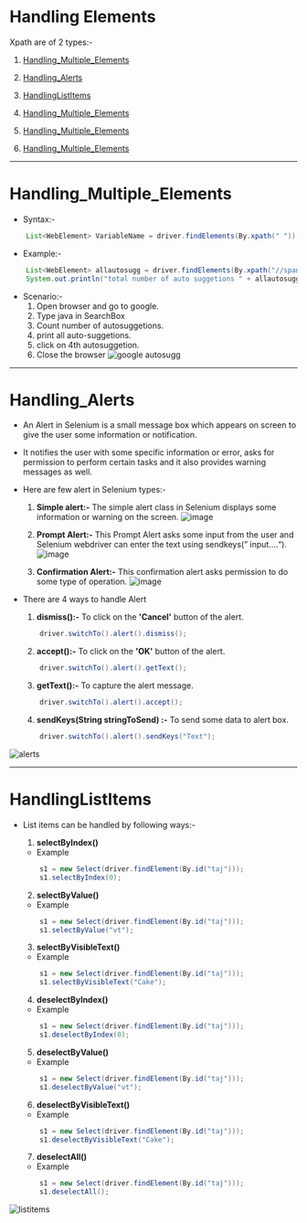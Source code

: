 # Handling Elements
Xpath are of 2 types:-
1.  [Handling_Multiple_Elements](#Handling_Multiple_Elements)
2.  [Handling_Alerts](#Handling_Alerts)
3.  [HandlingListItems](#HandlingListItems)

1.  [Handling_Multiple_Elements](#Handling_Multiple_Elements)
1.  [Handling_Multiple_Elements](#Handling_Multiple_Elements)
1.  [Handling_Multiple_Elements](#Handling_Multiple_Elements)

**********************************************************************
# Handling_Multiple_Elements
- Syntax:-
```java
    List<WebElement> VariableName = driver.findElements(By.xpath(" "));
```
- Example:-
```java
    List<WebElement> allautosugg = driver.findElements(By.xpath("//span[contains(.,'ava')]"));
    System.out.println("total number of auto suggetions " + allautosugg.size());
```
- Scenario:-
    1. Open browser and go to google.
    2. Type java in SearchBox
    3. Count number of autosuggetions.
    4. print all auto-suggetions.
    5. click on 4th autosuggetion.
    6. Close the browser
![google autosugg](https://user-images.githubusercontent.com/88243315/186228748-f3bc51b3-1330-45e5-8747-05258845eace.png)

********************************************************************************
# Handling_Alerts
- An Alert in Selenium is a small message box which appears on screen to give the user some information or notification. 
- It notifies the user with some specific information or error, asks for permission to perform certain tasks and it also provides warning messages as well.
- Here are few alert in Selenium types:-
    1. **Simple alert:-** The simple alert class in Selenium displays some information or warning on the screen.
    ![image](https://user-images.githubusercontent.com/88243315/186227814-0fdb51df-eab7-482b-b10c-16d7858de84f.png)


    2. **Prompt Alert:-** This Prompt Alert asks some input from the user and Selenium webdriver can enter the text using sendkeys(” input….“).
    ![image](https://user-images.githubusercontent.com/88243315/186227926-2274e28d-c258-4ec0-9072-90fd3c4b3ed0.png)


    3. **Confirmation Alert:-** This confirmation alert asks permission to do some type of operation.
    ![image](https://user-images.githubusercontent.com/88243315/186227981-ac8b9120-459d-46d6-945d-4f1b1a36d492.png)


- There are 4 ways to handle Alert 
    1.  **dismiss():-** To click on the **'Cancel'** button of the alert.
    ```java
        driver.switchTo().alert().dismiss();
    ```

    2.  **accept():-** To click on the **'OK'** button of the alert.
    ```java
        driver.switchTo().alert().getText();
    ```

    3.  **getText():-** To capture the alert message.
    ```java
        driver.switchTo().alert().accept();
    ```

    4.  **sendKeys(String stringToSend) :-** To send some data to alert box.
    ```java
        driver.switchTo().alert().sendKeys("Text");
    ```
 ![alerts](https://user-images.githubusercontent.com/88243315/186230279-baca9bb2-da0d-4b05-8447-7c1c5804f2e9.png)


**************************************************************
# HandlingListItems
- List items can be handled by following ways:-
    1. **selectByIndex()**
    - Example
    ```java
        s1 = new Select(driver.findElement(By.id("taj")));
        s1.selectByIndex(0);
    ```

    2. **selectByValue()**
    - Example
    ```java
        s1 = new Select(driver.findElement(By.id("taj")));
        s1.selectByValue("vt");
    ```

    3. **selectByVisibleText()**
    - Example
    ```java
        s1 = new Select(driver.findElement(By.id("taj")));
        s1.selectByVisibleText("Cake");
    ```
    
    4. **deselectByIndex()**
    - Example
    ```java
        s1 = new Select(driver.findElement(By.id("taj")));
        s1.deselectByIndex(0);
    ```
    
    5. **deselectByValue()**
    - Example
    ```java
        s1 = new Select(driver.findElement(By.id("taj")));
        s1.deselectByValue("vt");
    ```
    
    6. **deselectByVisibleText()**
    - Example
    ```java
        s1 = new Select(driver.findElement(By.id("taj")));
        s1.deselectByVisibleText("Cake");
    ```
    
    7. **deselectAll()**
    - Example
    ```java
        s1 = new Select(driver.findElement(By.id("taj")));
        s1.deselectAll();
    ```

![listitems](https://user-images.githubusercontent.com/88243315/186230224-d988b5c2-d576-45e0-b1cc-ca2b3a98300d.png)


